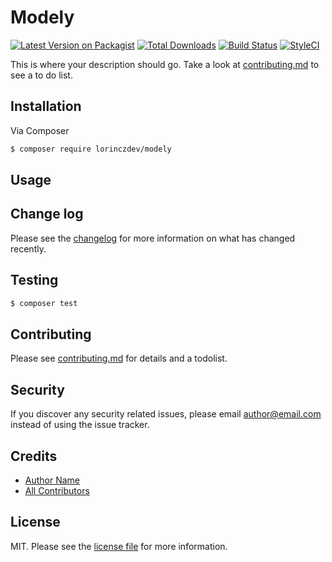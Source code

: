 # Modely

[![Latest Version on Packagist][ico-version]][link-packagist]
[![Total Downloads][ico-downloads]][link-downloads]
[![Build Status][ico-travis]][link-travis]
[![StyleCI][ico-styleci]][link-styleci]

This is where your description should go. Take a look at [contributing.md](contributing.md) to see a to do list.

## Installation

Via Composer

``` bash
$ composer require lorinczdev/modely
```

## Usage

## Change log

Please see the [changelog](changelog.md) for more information on what has changed recently.

## Testing

``` bash
$ composer test
```

## Contributing

Please see [contributing.md](contributing.md) for details and a todolist.

## Security

If you discover any security related issues, please email author@email.com instead of using the issue tracker.

## Credits

- [Author Name][link-author]
- [All Contributors][link-contributors]

## License

MIT. Please see the [license file](license.md) for more information.

[ico-version]: https://img.shields.io/packagist/v/lorinczdev/modely.svg?style=flat-square
[ico-downloads]: https://img.shields.io/packagist/dt/lorinczdev/modely.svg?style=flat-square
[ico-travis]: https://img.shields.io/travis/lorinczdev/modely/master.svg?style=flat-square
[ico-styleci]: https://styleci.io/repos/12345678/shield

[link-packagist]: https://packagist.org/packages/lorinczdev/modely
[link-downloads]: https://packagist.org/packages/lorinczdev/modely
[link-travis]: https://travis-ci.org/lorinczdev/modely
[link-styleci]: https://styleci.io/repos/12345678
[link-author]: https://github.com/lorinczdev
[link-contributors]: ../../contributors
